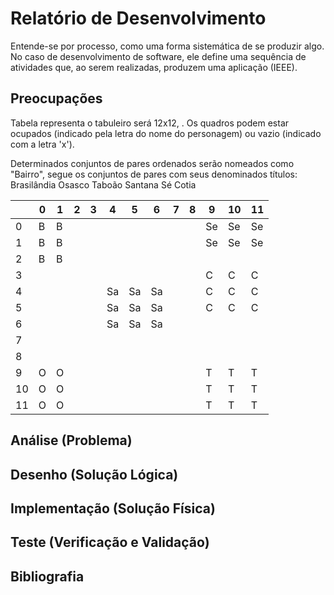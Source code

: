 # Relatório de Desenvolvimento

Entende-se por processo, como uma forma sistemática de se produzir algo. No caso de desenvolvimento de software, ele define uma sequência de atividades que, ao serem realizadas, produzem uma aplicação (IEEE).

## Preocupações

Tabela representa o tabuleiro será 12x12, . Os quadros podem estar ocupados (indicado pela letra do nome do personagem) ou vazio (indicado com a letra 'x').

Determinados conjuntos de pares ordenados serão nomeados como "Bairro", segue os conjuntos de pares com seus denominados títulos:
Brasilândia
Osasco
Taboão
Santana
Sé
Cotia



|      | 0    | 1    | 2    | 3    | 4    | 5    | 6    | 7    | 8    | 9    | 10   | 11   |
| ---- | ---- | ---- | ---- | ---- | ---- | ---- | ---- | ---- | ---- | ---- | ---- | ---- |
| 0    |   B   |   B   |      |      |      |      |      |      |      |   Se   |   Se   |   Se   |
| 1    |   B   |   B   |      |      |      |      |      |      |      |    Se  |    Se  |   Se   |
| 2    |   B   |   B   |      |      |      |      |      |      |      |      |      |      |
| 3    |      |      |      |      |      |      |      |      |      |   C   |   C   |   C   |
| 4    |      |      |      |      |   Sa   |   Sa   |   Sa   |      |    |    C  |    C  |   C   |
| 5    |      |      |      |      |   Sa   |   Sa   |   Sa   |      |      |   C   |   C   |  C    |
| 6    |      |      |      |      |   Sa   |   Sa   |   Sa   |      |      |      |      |      |
| 7    |      |      |      |      |      |      |      |      |      |      |      |      |
| 8    |      |      |      |      |      |      |      |      |      |      |      |      |
| 9    |   O   |   O   |      |      |      |      |      |      |      |   T   |   T   |   T   |
| 10   |   O   |   O   |      |      |      |      |      |      |      |   T   |   T   |   T   |
| 11   |   O   |   O   |      |      |      |      |      |      |      |   T   |   T   |   T   |



## Análise (Problema)

## Desenho (Solução Lógica)

## Implementação (Solução Física)

## Teste (Verificação e Validação)

## Bibliografia

